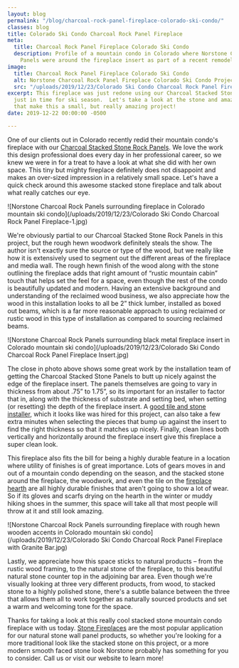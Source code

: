 ```yaml
---
layout: blog
permalink: "/blog/charcoal-rock-panel-fireplace-colorado-ski-condo/"
classes: blog
title: Colorado Ski Condo Charcoal Rock Panel Fireplace
meta:
  title: Charcoal Rock Panel Fireplace Colorado Ski Condo
  description: Profile of a mountain condo in Colorado where Norstone Charcoal Rock
    Panels were around the fireplace insert as part of a recent remodel.
image:
  title: Charcoal Rock Panel Fireplace Colorado Ski Condo
  alt: Norstone Charcoal Rock Panel Fireplace Colorado Ski Condo Project Profile
  src: "/uploads/2019/12/23/Colorado Ski Condo Charcoal Rock Panel Fireplace.jpg"
excerpt: This fireplace was just redone using our Charcoal Stacked Stone Rock Panels
  just in time for ski season.  Let's take a look at the stone and amazing woodwork
  that make this a small, but really amazing project!
date: 2019-12-22 00:00:00 -0500

---
```

One of our clients out in Colorado recently redid their mountain condo's fireplace with our [Charcoal Stacked Stone Rock Panels](https://www.norstoneusa.com/products/rock-panels/charcoal/). We love the work this design professional does every day in her professional career, so we knew we were in for a treat to have a look at what she did with her own space. This tiny but mighty fireplace definitely does not disappoint and makes an over-sized impression in a relatively small space. Let's have a quick check around this awesome stacked stone fireplace and talk about what really catches our eye.

![Norstone Charcoal Rock Panels surrounding fireplace in Colorado mountain ski condo](/uploads/2019/12/23/Colorado Ski Condo Charcoal Rock Panel Fireplace-1.jpg)

We're obviously partial to our Charcoal Stacked Stone Rock Panels in this project, but the rough hewn woodwork definitely steals the show. The author isn't exactly sure the source or type of the wood, but we really like how it is extensively used to segment out the different areas of the fireplace and media wall. The rough hewn finish of the wood along with the stone outlining the fireplace adds that right amount of “rustic mountain cabin” touch that helps set the feel for a space, even though the rest of the condo is beautifully updated and modern. Having an extensive background and understanding of the reclaimed wood business, we also appreciate how the wood in this installation looks to all be 2” thick lumber, installed as boxed out beams, which is a far more reasonable approach to using reclaimed or rustic wood in this type of installation as compared to sourcing reclaimed beams.

![Norstone Charcoal Rock Panels surrounding black metal fireplace insert in Colorado mountain ski condo](/uploads/2019/12/23/Colorado Ski Condo Charcoal Rock Panel Fireplace Insert.jpg)

The close in photo above shows some great work by the installation team of getting the Charcoal Stacked Stone Panels to butt up nicely against the edge of the fireplace insert. The panels themselves are going to vary in thickness from about .75” to 1.75”, so its important for an installer to factor that in, along with the thickness of substrate and setting bed, when setting (or resetting) the depth of the fireplace insert. A [good tile and stone installer](https://www.norstoneusa.com/blog/selecting-the-right-installer-for-your-next-tile-or-stone-project/), which it looks like was hired for this project, can also take a few extra minutes when selecting the pieces that bump up against the insert to find the right thickness so that it matches up nicely. Finally, clean lines both vertically and horizontally around the fireplace insert give this fireplace a super clean look.

This fireplace also fits the bill for being a highly durable feature in a location where utility of finishes is of great importance. Lots of gears moves in and out of a mountain condo depending on the season, and the stacked stone around the fireplace, the woodwork, and even the tile on the [fireplace hearth](https://www.norstoneusa.com/blog/natural-stone-veneer-fireplace-hearths/) are all highly durable finishes that aren't going to show a lot of wear. So if its gloves and scarfs drying on the hearth in the winter or muddy hiking shoes in the summer, this space will take all that most people will throw at it and still look amazing.

![Norstone Charcoal Rock Panels surrounding fireplace with rough hewn wooden accents in Colorado mountain ski condo](/uploads/2019/12/23/Colorado Ski Condo Charcoal Rock Panel Fireplace with Granite Bar.jpg)

Lastly, we appreciate how this space sticks to natural products – from the rustic wood framing, to the natural stone of the fireplace, to this beautiful natural stone counter top in the adjoining bar area. Even though we're visually looking at three very different products, from wood, to stacked stone to a highly polished stone, there's a subtle balance between the three that allows them all to work together as naturally sourced products and set a warm and welcoming tone for the space.

Thanks for taking a look at this really cool stacked stone mountain condo fireplace with us today. [Stone Fireplaces](https://www.norstoneusa.com/gallery/application/fireplace/) are the most popular application for our natural stone wall panel products, so whether you're looking for a more traditional look like the stacked stone on this project, or a more modern smooth faced stone look Norstone probably has something for you to consider. Call us or visit our website to learn more!